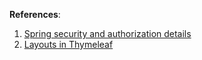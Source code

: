 
__References__:  
1. [Spring security and authorization details](https://www.baeldung.com/get-user-in-spring-security)  
2. [Layouts in Thymeleaf](https://www.thymeleaf.org/doc/articles/layouts.html)  
